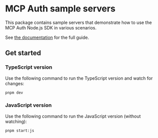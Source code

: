 # MCP Auth sample servers

This package contains sample servers that demonstrate how to use the MCP Auth Node.js SDK in various scenarios.

See [the documentation](https://mcp-auth.dev/docs) for the full guide.

## Get started

### TypeScript version

Use the following command to run the TypeScript version and watch for changes:

```bash
pnpm dev
```

### JavaScript version

Use the following command to run the JavaScript version (without watching):

```bash
pnpm start:js
```
